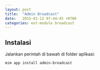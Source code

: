 ```yaml
---
layout: post
title:  "Admin Broadcast"
date:   2015-01-12 07:44:45 +0700
categories: ext-module broadcast
---
```


## Instalasi

Jalankan perintah di bawah di folder aplikasi:

```
mim app install admin-broadcast
```
